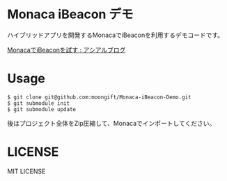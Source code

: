 # Monaca iBeacon デモ

ハイブリッドアプリを開発するMonacaでiBeaconを利用するデモコードです。

[MonacaでiBeaconを試す : アシアルブログ](http://blog.asial.co.jp/1343)

# Usage

```
$ git clone git@github.com:moongift/Monaca-iBeacon-Demo.git
$ git submodule init
$ git submodule update
```

後はプロジェクト全体をZip圧縮して、Monacaでインポートしてください。

# LICENSE

MIT LICENSE
